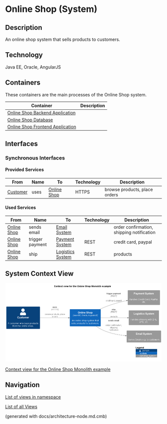 # Online Shop (System)
## Description
An online shop system that sells products to customers.

## Technology
Java EE, Oracle, AngularJS

## Containers
These containers are the main processes of the Online Shop system.

| Container | Description |
|---|---|
| [Online Shop Backend Application](../../../../software-development/architecture/example/monolith/online-shop-backend.md)|  |
| [Online Shop Database](../../../../software-development/architecture/example/monolith/online-shop-db.md)|  |
| [Online Shop Frontend Application](../../../../software-development/architecture/example/monolith/online-shop-frontend.md)|  |

## Interfaces

### Synchronous Interfaces

#### Provided Services

| From | Name | To | Technology | Description |
|---|---|---|---|---|
| [Customer](../../../../software-development/architecture/example/monolith/customer.md) | uses | [Online Shop](../../../../software-development/architecture/example/monolith/online-shop-system.md) | HTTPS | browse products, place orders |

#### Used Services

| From | Name | To | Technology | Description |
|---|---|---|---|---|
| [Online Shop](../../../../software-development/architecture/example/monolith/online-shop-system.md) | sends email | [Email System](../../../../software-development/architecture/example/monolith/email-system.md) |  | order confirmation, shipping notification |
| [Online Shop](../../../../software-development/architecture/example/monolith/online-shop-system.md) | trigger payment | [Payment System](../../../../software-development/architecture/example/monolith/payment-system.md) | REST | credit card, paypal |
| [Online Shop](../../../../software-development/architecture/example/monolith/online-shop-system.md) | ship | [Logistics System](../../../../software-development/architecture/example/monolith/logistics-system.md) | REST | products |

## System Context View
![Context view for the Online Shop Monolith example](../../../../software-development/architecture/example/monolith/context-view.png)

[Context view for the Online Shop Monolith example](../../../../software-development/architecture/example/monolith/context-view.md)


## Navigation
[List of views in namespace](./views-in-namespace.md)

[List of all Views](../../../../views.md)

(generated with docs/architecture-node.md.cmb)
